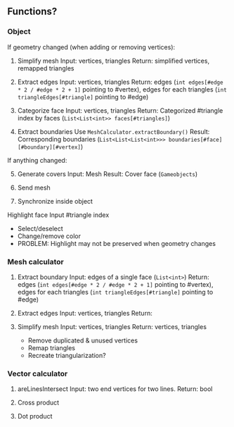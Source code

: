 ## Functions?

### Object

If geometry changed (when adding or removing vertices):
  
1. Simplify mesh
   Input: vertices, triangles
   Return: simplified vertices, remapped triangles

2. Extract edges
   Input: vertices, triangles
   Return: edges (`int edges[#edge * 2 / #edge * 2 + 1]` pointing to #vertex), edges for each triangles (`int triangleEdges[#triangle]` pointing to #edge)

3. Categorize face
   Input: vertices, triangles
   Return: Categorized #triangle index by faces (`List<List<int>> faces[#triangles]`)

4. Extract boundaries
   Use `MeshCalculator.extractBoundary()`
   Result: Corresponding boundaries (`List<List<List<int>>> boundaries[#face][#boundary][#vertex]`)

If anything changed:

5. Generate covers
   Input: Mesh
   Result: Cover face (`Gameobjects`)

6. Send mesh
   
7. Synchronize inside object

Highlight face
   Input #triangle index
   - Select/deselect
   - Change/remove color
   - PROBLEM: Highlight may not be preserved when geometry changes

### Mesh calculator

1. Extract boundary
   Input: edges of a single face (`List<int>`)
   Return: edges (`int edges[#edge * 2 / #edge * 2 + 1]` pointing to #vertex), edges for each triangles (`int triangleEdges[#triangle]` pointing to #edge)

2. Extract edges
   Input: vertices, triangles
   Return: 

3. Simplify mesh
   Input: vertices, triangles
   Return: vertices, triangles
   - Remove duplicated & unused vertices
   - Remap triangles
   - Recreate triangularization?


### Vector calculator

1. areLinesIntersect
   Input: two end vertices for two lines.
   Return: bool

2. Cross product
   
3. Dot product